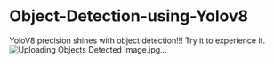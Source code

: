 # Object-Detection-using-Yolov8

YoloV8 precision shines with object detection!!! Try it to experience it.
![Uploading Objects Detected Image.jpg…]()

